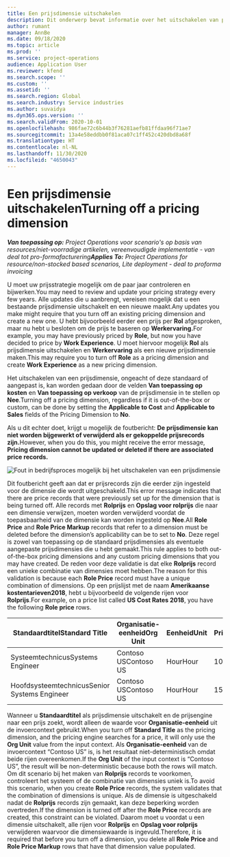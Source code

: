 ```yaml
---
title: Een prijsdimensie uitschakelen
description: Dit onderwerp bevat informatie over het uitschakelen van prijsdimensies.
author: rumant
manager: AnnBe
ms.date: 09/18/2020
ms.topic: article
ms.prod: ''
ms.service: project-operations
audience: Application User
ms.reviewer: kfend
ms.search.scope: ''
ms.custom: ''
ms.assetid: ''
ms.search.region: Global
ms.search.industry: Service industries
ms.author: suvaidya
ms.dyn365.ops.version: ''
ms.search.validFrom: 2020-10-01
ms.openlocfilehash: 986fae72c6b44b3f76281aefb81ffdaa96f71ae7
ms.sourcegitcommit: 13a4e58eddbb0f81aca07c1ff452c420dbd8a68f
ms.translationtype: HT
ms.contentlocale: nl-NL
ms.lasthandoff: 11/30/2020
ms.locfileid: "4650043"
---
```

# <a name="turning-off-a-pricing-dimension"></a><span data-ttu-id="95917-103">Een prijsdimensie uitschakelen</span><span class="sxs-lookup"><span data-stu-id="95917-103">Turning off a pricing dimension</span></span>

<span data-ttu-id="95917-104">_**Van toepassing op:** Project Operations voor scenario's op basis van resources/niet-voorradige artikelen, vereenvoudigde implementatie - van deal tot pro-formafacturering_</span><span class="sxs-lookup"><span data-stu-id="95917-104">_**Applies To:** Project Operations for resource/non-stocked based scenarios, Lite deployment - deal to proforma invoicing_</span></span>

<span data-ttu-id="95917-105">U moet uw prijsstrategie mogelijk om de paar jaar controleren en bijwerken.</span><span class="sxs-lookup"><span data-stu-id="95917-105">You may need to review and update your pricing strategy every few years.</span></span> <span data-ttu-id="95917-106">Alle updates die u aanbrengt, vereisen mogelijk dat u een bestaande prijsdimensie uitschakelt en een nieuwe maakt.</span><span class="sxs-lookup"><span data-stu-id="95917-106">Any updates you make might require that you turn off an existing pricing dimension and create a new one.</span></span> <span data-ttu-id="95917-107">U hebt bijvoorbeeld eerder een prijs per **Rol** afgesproken, maar nu hebt u besloten om de prijs te baseren op **Werkervaring.**</span><span class="sxs-lookup"><span data-stu-id="95917-107">For example, you may have previously priced by **Role**, but now you have decided to price by **Work Experience**.</span></span> <span data-ttu-id="95917-108">U moet hiervoor mogelijk **Rol** als prijsdimensie uitschakelen en **Werkervaring** als een nieuwe prijsdimensie maken.</span><span class="sxs-lookup"><span data-stu-id="95917-108">This may require you to turn off **Role** as a pricing dimension and create **Work Experience** as a new pricing dimension.</span></span> 

<span data-ttu-id="95917-109">Het uitschakelen van een prijsdimensie, ongeacht of deze standaard of aangepast is, kan worden gedaan door de velden **Van toepassing op kosten** en **Van toepassing op verkoop** van de prijsdimensie in te stellen op **Nee**.</span><span class="sxs-lookup"><span data-stu-id="95917-109">Turning off a pricing dimension, regardless if it is out-of-the-box or custom, can be done by setting the **Applicable to Cost** and **Applicable to Sales** fields of the Pricing Dimension to **No**.</span></span>

<span data-ttu-id="95917-110">Als u dit echter doet, krijgt u mogelijk de foutbericht: **De prijsdimensie kan niet worden bijgewerkt of verwijderd als er gekoppelde prijsrecords zijn.**</span><span class="sxs-lookup"><span data-stu-id="95917-110">However, when you do this, you might receive the error message, **Pricing dimension cannot be updated or deleted if there are associated price records.**</span></span>

![Fout in bedrijfsproces mogelijk bij het uitschakelen van een prijsdimensie](media/Business-Process-Error.png)

<span data-ttu-id="95917-112">Dit foutbericht geeft aan dat er prijsrecords zijn die eerder zijn ingesteld voor de dimensie die wordt uitgeschakeld.</span><span class="sxs-lookup"><span data-stu-id="95917-112">This error message indicates that there are price records that were previously set up for the dimension that is being turned off.</span></span> <span data-ttu-id="95917-113">Alle records met **Rolprijs** en **Opslag voor rolprijs** die naar een dimensie verwijzen, moeten worden verwijderd voordat de toepasbaarheid van de dimensie kan worden ingesteld op **Nee**.</span><span class="sxs-lookup"><span data-stu-id="95917-113">All **Role Price** and **Role Price Markup** records that refer to a dimension must be deleted before the dimension’s applicability can be to set to **No**.</span></span> <span data-ttu-id="95917-114">Deze regel is zowel van toepassing op de standaard prijsdimensies als eventuele aangepaste prijsdimensies die u hebt gemaakt.</span><span class="sxs-lookup"><span data-stu-id="95917-114">This rule applies to both out-of-the-box pricing dimensions and any custom pricing dimensions that you may have created.</span></span> <span data-ttu-id="95917-115">De reden voor deze validatie is dat elke **Rolprijs** record een unieke combinatie van dimensies moet hebben.</span><span class="sxs-lookup"><span data-stu-id="95917-115">The reason for this validation is because each **Role Price** record must have a unique combination of dimensions.</span></span> <span data-ttu-id="95917-116">Op een prijslijst met de naam **Amerikaanse kostentarieven2018**, hebt u bijvoorbeeld de volgende rijen voor **Rolprijs**.</span><span class="sxs-lookup"><span data-stu-id="95917-116">For example, on a price list called **US Cost Rates 2018**, you have the following **Role price** rows.</span></span> 

| <span data-ttu-id="95917-117">Standaardtitel</span><span class="sxs-lookup"><span data-stu-id="95917-117">Standard Title</span></span>         | <span data-ttu-id="95917-118">Organisatie-eenheid</span><span class="sxs-lookup"><span data-stu-id="95917-118">Org Unit</span></span>    |<span data-ttu-id="95917-119">Eenheid</span><span class="sxs-lookup"><span data-stu-id="95917-119">Unit</span></span>   |<span data-ttu-id="95917-120">Prijs</span><span class="sxs-lookup"><span data-stu-id="95917-120">Price</span></span>  |<span data-ttu-id="95917-121">Valuta</span><span class="sxs-lookup"><span data-stu-id="95917-121">Currency</span></span>  |
| -----------------------|-------------|-------|-------|----------|
| <span data-ttu-id="95917-122">Systeemtechnicus</span><span class="sxs-lookup"><span data-stu-id="95917-122">Systems Engineer</span></span>|<span data-ttu-id="95917-123">Contoso US</span><span class="sxs-lookup"><span data-stu-id="95917-123">Contoso US</span></span>|<span data-ttu-id="95917-124">Hour</span><span class="sxs-lookup"><span data-stu-id="95917-124">Hour</span></span>| <span data-ttu-id="95917-125">100</span><span class="sxs-lookup"><span data-stu-id="95917-125">100</span></span>|<span data-ttu-id="95917-126">USD</span><span class="sxs-lookup"><span data-stu-id="95917-126">USD</span></span>|
| <span data-ttu-id="95917-127">Hoofdsysteemtechnicus</span><span class="sxs-lookup"><span data-stu-id="95917-127">Senior Systems Engineer</span></span>|<span data-ttu-id="95917-128">Contoso US</span><span class="sxs-lookup"><span data-stu-id="95917-128">Contoso US</span></span>|<span data-ttu-id="95917-129">Hour</span><span class="sxs-lookup"><span data-stu-id="95917-129">Hour</span></span>| <span data-ttu-id="95917-130">150</span><span class="sxs-lookup"><span data-stu-id="95917-130">150</span></span>| <span data-ttu-id="95917-131">USD</span><span class="sxs-lookup"><span data-stu-id="95917-131">USD</span></span>|


<span data-ttu-id="95917-132">Wanneer u **Standaardtitel** als prijsdimensie uitschakelt en de prijsengine naar een prijs zoekt, wordt alleen de waarde voor **Organisatie-eenheid** uit de invoercontext gebruikt.</span><span class="sxs-lookup"><span data-stu-id="95917-132">When you turn off **Standard Title** as the pricing dimension, and the pricing engine searches for a price, it will only use the **Org Unit** value from the input context.</span></span> <span data-ttu-id="95917-133">Als **Organisatie-eenheid** van de invoercontext “Contoso US” is, is het resultaat niet-deterministisch omdat beide rijen overeenkomen.</span><span class="sxs-lookup"><span data-stu-id="95917-133">If the **Org Unit** of the input context is “Contoso US”, the result will be non-deterministic because both the rows will match.</span></span> <span data-ttu-id="95917-134">Om dit scenario bij het maken van **Rolprijs** records te voorkomen, controleert het systeem of de combinatie van dimensies uniek is.</span><span class="sxs-lookup"><span data-stu-id="95917-134">To avoid this scenario, when you create **Role Price** records, the system validates that the combination of dimensions is unique.</span></span> <span data-ttu-id="95917-135">Als de dimensie is uitgeschakeld nadat de **Rolprijs** records zijn gemaakt, kan deze beperking worden overtreden.</span><span class="sxs-lookup"><span data-stu-id="95917-135">If the dimension is turned off after the **Role Price** records are created, this constraint can be violated.</span></span> <span data-ttu-id="95917-136">Daarom moet u voordat u een dimensie uitschakelt, alle rijen voor **Rolprijs** en **Opslag voor rolprijs** verwijderen waarvoor die dimensiewaarde is ingevuld.</span><span class="sxs-lookup"><span data-stu-id="95917-136">Therefore, it is required that before you turn off a dimension, you delete all **Role Price** and **Role Price Markup** rows that have that dimension value populated.</span></span>
